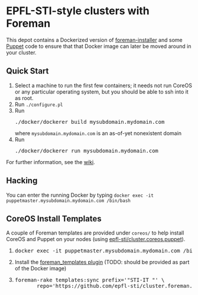 # EPFL-STI-style clusters with Foreman

This depot contains a Dockerized version of
[foreman-installer](http://theforeman.org/manuals/1.8/index.html#3.InstallingForeman)
and some [Puppet](https://puppetlabs.com/) code to ensure that
that Docker image can later be moved around in your cluster.

## Quick Start

1. Select a machine to run the first few containers; it needs not run
CoreOS or any particular operating system, but you should be able to
ssh into it as root.
2. Run `./configure.pl`
3. Run <pre>./docker/dockerer build mysubdomain.mydomain.com</pre> where
  `mysubdomain.mydomain.com` is an as-of-yet nonexistent domain
3. Run <pre>./docker/dockerer run mysubdomain.mydomain.com</pre>

For further information, see the [wiki](https://github.com/epfl-sti/cluster.foreman/wiki).

## Hacking

You can enter the running Docker by typing `docker exec -it puppetmaster.mysubdomain.mydomain.com /bin/bash`

## CoreOS Install Templates

A couple of Foreman templates are provided under `coreos/` to help install CoreOS and Puppet on your nodes (using [epfl-sti/cluster.coreos.puppet](https://github.com/epfl-sti/cluster.coreos.puppet)).

1. <pre>docker exec -it puppetmaster.mysubdomain.mydomain.com /bin/bash</pre>
2. Install the [foreman_templates plugin](https://github.com/theforeman/foreman_templates) (TODO: should be provided as part of the Docker image)
3. <pre>foreman-rake templates:sync prefix='"STI-IT "' \
          repo='https://github.com/epfl-sti/cluster.foreman.community-templates.git'</pre>
